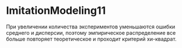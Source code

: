 # ImitationModeling11

При увеличении количества экспериментов уменьшаются ошибки среднего и дисперсии, поэтому эмпирическое распределение все больше повторяет теоретическое и проходит критерий хи-квадрат.
